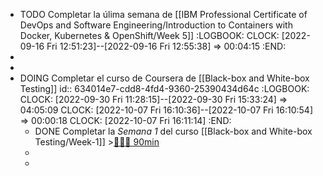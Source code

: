 - TODO Completar la úlima semana de [[IBM Professional Certificate of DevOps and Software Engineering/Introduction to Containers with Docker, Kubernetes & OpenShift/Week 5]]
  :LOGBOOK:
  CLOCK: [2022-09-16 Fri 12:51:23]--[2022-09-16 Fri 12:55:38] =>  00:04:15
  :END:
-
-
- DOING Completar el curso de Coursera de [[Black-box and White-box Testing]]
  id:: 634014e7-cdd8-4fd4-9360-25390434d64c
  :LOGBOOK:
  CLOCK: [2022-09-30 Fri 11:28:15]--[2022-09-30 Fri 15:33:24] =>  04:05:09
  CLOCK: [2022-10-07 Fri 16:10:36]--[2022-10-07 Fri 16:10:54] =>  00:00:18
  CLOCK: [2022-10-07 Fri 16:11:14]
  :END:
	- DONE Completar la *Semana 1* del curso [[Black-box and White-box Testing/Week-1]] >[🍅🍅🍅 90min](#agenda-pomo://?t=f-1664530103840-1800%2Cf-1664534774628-1800%2Cf-1664537314715-1800)
	-
	-